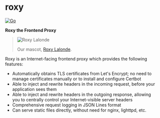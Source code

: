 # roxy

[![Go](https://img.shields.io/github/go-mod/go-version/chronos-tachyon/roxy)](https://golang.org/)

**Roxy the Frontend Proxy**

> ![Roxy Lalonde](https://chronos-tachyon.net/img/roxy-lalonde.png)
> 
> Our mascot, [Roxy Lalonde](https://mspaintadventures.fandom.com/wiki/Roxy_Lalonde).

Roxy is an Internet-facing frontend proxy which provides the following
features:

* Automatically obtains TLS certificates from Let's Encrypt; no need to
  manage certificates manually or to install and configure Certbot
* Able to inject and rewrite headers in the incoming request, before your
  application sees them
* Able to inject and rewrite headers in the outgoing response, allowing you to
  centrally control your Internet-visible server headers
* Comprehensive request logging in JSON Lines format
* Can serve static files directly, without need for nginx, lighttpd, etc.
